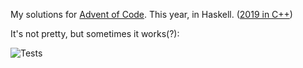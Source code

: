My solutions for [Advent of Code](https://adventofcode.com/). This year, in Haskell. ([2019 in C++](https://github.com/dfm/adventofcode/tree/2019))

It's not pretty, but sometimes it works(?):

![Tests](https://github.com/dfm/adventofcode/workflows/Tests/badge.svg)

